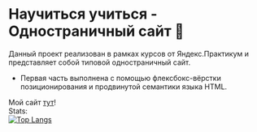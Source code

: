 # Научиться учиться - Одностраничный сайт :purple_heart:
Данный проект реализован в рамках курсов от Яндекс.Практикум и представляет собой типовой одностраничный сайт. 
+ Первая часть выполнена с помощью флексбокс-вёрстки позиционирования и продвинутой семантики языка HTML.

Мой cайт 
<a href="https://almatanastasia.github.io/how-to-learn/">тут</a>!<br>
Stats:<br>
[![Top Langs](https://github-readme-stats.vercel.app/api/top-langs/?username=AlmatAnastasia&layout=compact&theme=midnight-purple)](https://github.com/anuraghazra/github-readme-stats)